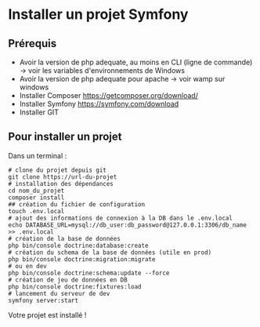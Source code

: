 # Installer un projet Symfony

## Prérequis
- Avoir la version de php adequate, au moins en CLI (ligne de commande) -> voir les variables d'environnements de Windows
- Avoir la version de php adequate pour apache -> voir wamp sur windows
- Installer Composer https://getcomposer.org/download/
- Installer Symfony https://symfony.com/download
- Installer GIT

## Pour installer un projet
Dans un terminal :
```shell
# clone du projet depuis git
git clone https://url-du-projet
# installation des dépendances
cd nom_du_projet
composer install
## création du fichier de configuration
touch .env.local
# ajout des informations de connexion à la DB dans le .env.local
echo DATABASE_URL=mysql://db_user:db_password@127.0.0.1:3306/db_name >> .env.local
# création de la base de données
php bin/console doctrine:database:create
# création du schema de la base de données (utile en prod)
php bin/console doctrine:migration:migrate
# ou en dev
php bin/console doctrine:schema:update --force
# création de jeu de données en DB
php bin/console doctrine:fixtures:load
# lancement du serveur de dev
symfony server:start
```
Votre projet est installé !